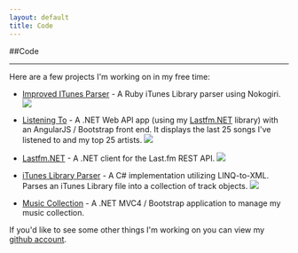 ```yaml
---
layout: default
title: Code
---
```

##Code
<hr/>
Here are a few projects I'm working on in my free time:
<br/>

* [Improved ITunes Parser](https://www.github.com/asciamanna/ImprovedItunesParser) - A Ruby iTunes Library parser using Nokogiri. <a href='https://travis-ci.org/asciamanna/ImprovedItunesParser'><img src='https://travis-ci.org/asciamanna/ImprovedItunesParser.svg?branch=master'/></a>

* [Listening To](https://www.github.com/asciamanna/listeningto) - A .NET Web API app (using my
[Lastfm.NET](http://github.com/asciamanna/LastfmClient) library) with an
AngularJS / Bootstrap front end.  It displays the last 25 songs I've listened
to and my top 25 artists. 
<a href='https://ci.appveyor.com/project/asciamanna/listeningto'><img src='https://ci.appveyor.com/api/projects/status/36vp224m7bpp5hk5?svg=true' /></a>

* [Lastfm.NET](http://www.github.com/asciamanna/LastfmClient) - A .NET client for
the Last.fm REST API. 
<a href='https://ci.appveyor.com/project/asciamanna/lastfmclient'><img src='https://ci.appveyor.com/api/projects/status/e703ayk1nydyngqm?svg=true' /></a>

* [iTunes Library Parser](https://www.github.com/asciamanna/iTunesLibraryParser) - A C# implementation utilizing LINQ-to-XML. Parses an iTunes Library file into a collection of track objects. <a href='https://ci.appveyor.com/project/asciamanna/ituneslibraryparser'><img src='https://ci.appveyor.com/api/projects/status/tsebsc61mqylaejq?svg=true' /></a>

* [Music Collection](http://musiccollection.apphb.com/) - A .NET MVC4 / Bootstrap application to manage my music collection.  

 If you'd like to see some other things I'm working on you
 can view my [github account](http://www.github.com/asciamanna).
